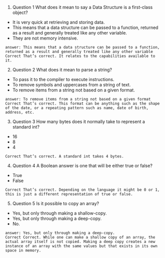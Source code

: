 1. Question 1 What does it mean to say a Data Structure is a first-class object?   
 - It is very quick at retrieving and storing data.   
 - This means that a data structure can be passed to a function, returned as a result and generally treated like any other variable.   
 - They are not memory intensive.   
 
 ```
 answer: This means that a data structure can be passed to a function, returned as a result and generally treated like any other variable
 Correct That’s correct. It relates to the capabilities available to it.
 ```
2. Question 2 What does it mean to parse a string?    
 - To pass it to the compiler to execute instructions.   
 - To remove symbols and uppercases from a string of text.  
 - To remove items from a string not based on a given format.  
  ```
  answer: To remove items from a string not based on a given format
  Correct That’s correct. This format can be anything such as the shape of the date, or a repeating pattern such as name, date of birth, address, etc.
  ```
3. Question 3 How many bytes does it normally take to represent a standard int?    
 - 16   
 - 8  
 - 4  
 ``` 
 Correct That’s correct. A standard int takes 4 bytes.
 ```   
4. Question 4 A Boolean answer is one that will be either true or false?      
 - True  
 - False  
 ```
 Correct That’s correct. Depending on the language it might be 0 or 1, this is just a different representation of true or false.
 ```   
5. Question 5 Is it possible to copy an array?    
 - Yes, but only through making a shallow-copy.  
 - Yes, but only through making a deep-copy.  
 - No.  
 ```
 answer: Yes, but only through making a deep-copy.
 Correct Correct. While one can make a shallow copy of an array, the actual array itself is not copied. Making a deep copy creates a new instance of an array with the same values but that exists in its own space in memory.
 ```
